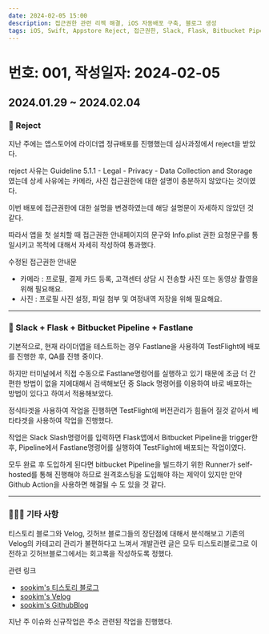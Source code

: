 ```yaml
---
date: 2024-02-05 15:00
description: 접근권한 관련 리젝 해결, iOS 자동배포 구축, 블로그 생성
tags: iOS, Swift, Appstore Reject, 접근권한, Slack, Flask, Bitbucket Pipeline, Fastlane, TestFlight, Blog
---
```

# 번호: 001, 작성일자: 2024-02-05

## 2024.01.29 ~ 2024.02.04
### 🫠 Reject

지난 주에는 앱스토어에 라이더앱 정규배포를 진행했는데 심사과정에서 reject을 받았다.

reject 사유는 Guideline 5.1.1 - Legal - Privacy - Data Collection and Storage 였는데 상세 사유에는 카메라, 사진 접근권한에 대한 설명이 충분하지 않았다는 것이였다.

이번 배포에 접근권한에 대한 설명을 변경하였는데 해당 설명문이 자세하지 않았던 것 같다.

따라서 앱을 첫 설치할 때 접근권한 안내페이지의 문구와 Info.plist 권한 요청문구를 통일시키고 목적에 대해서 자세히 작성하여 통과했다.

수정된 접근권한 안내문

- 카메라 : 프로필, 결제 카드 등록, 고객센터 상담 시 전송할 사진 또는 동영상 촬영을 위해 필요해요.
- 사진 : 프로필 사진 설정, 파일 첨부 및 여정내역 저장을 위해 필요해요.



---



### 🛫 Slack + Flask + Bitbucket Pipeline + Fastlane

기본적으로, 현재 라이더앱을 테스트하는 경우 Fastlane을 사용하여 TestFlight에 배포를 진행한 후, QA를 진행 중이다.

하지만 터미널에서 직접 수동으로 Fastlane명령어를 실행하고 있기 때문에 조금 더 간편한 방법이 없을 지에대해서 검색해보던 중 Slack 명령어를 이용하여 바로 배포하는 방법이 있다고 하여서 적용해보았다.

정식타겟을 사용하여 작업을 진행하면 TestFlight에 버전관리가 힘들어 질것 같아서 베타타겟을 사용하여 작업을 진행했다.

작업은 Slack Slash명령어를 입력하면 Flask앱에서 Bitbucket Pipeline을 trigger한 후, Pipeline에서 Fastlane명령어를 실행하여 TestFlight에 배포되는 작업이였다.

모두 완료 후 도입하게 된다면 bitbucket Pipeline을 빌드하기 위한 Runner가 self-hosted를 통해 진행해야 하므로 원격호스팅을 도입해야 하는 제약이 있지만 만약 Github Action을 사용하면 해결될 수 도 있을 것 같다.



---


### 🙋🏻‍♂️ 기타 사항
 
티스토리 블로그와 Velog, 깃허브 블로그들의 장단점에 대해서 분석해보고 기존의 Velog의 카테고리 관리가 불편하다고 느껴서 개발관련 글은 모두 티스토리블로그로 이전하고 깃허브블로그에서는 회고록을 작성하도록 정했다.

관련 링크
- [sookim's 티스토리 블로그](https://sookim-1.tistory.com/)
- [sookim's Velog](https://velog.io/@sookim-1/posts)
- [sookim's GithubBlog](https://sookim-1.github.io/)

지난 주 이슈와 신규작업은 주소 관련된 작업을 진행했다.
